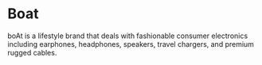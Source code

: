 # Boat
boAt is a lifestyle brand that deals with fashionable consumer electronics including earphones, headphones, speakers, travel chargers, and premium rugged cables.
